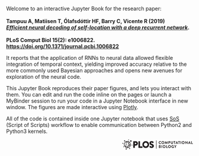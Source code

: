 Welcome to an interactive Jupyter Book for the research paper: <br> <br> 
**Tampuu A, Matiisen T, Ólafsdóttir HF, Barry C, Vicente R (2019) <br> 
[*Efficient neural decoding of self-location with a deep recurrent network*](https://journals.plos.org/ploscompbiol/article?id=10.1371/journal.pcbi.1006822#abstract0). <br> 
<br> PLoS Comput Biol 15(2): e1006822. https://doi.org/10.1371/journal.pcbi.1006822**

It reports that the application of RNNs to neural data allowed flexible integration of temporal context, yielding improved accuracy relative to the more commonly used Bayesian approaches and opens new avenues for exploration of the neural code.

This Jupyter Book reproduces their paper figures, and lets you interact with them. You can edit and run the code inline on the pages or launch a MyBinder session to run your code in a Jupyter Notebook interface in new window. The figures are made interactive using [Plotly](https://plotly.com). 

All of the code is contained inside one Jupyter notebook that uses [SoS](https://vatlab.github.io/sos-docs/running.html#content) (Script of Scripts) workflow to enable communication between Python2 and Python3 kernels.

<img src="images/plos.png" style="width:190px;height:auto;"  align="right">
